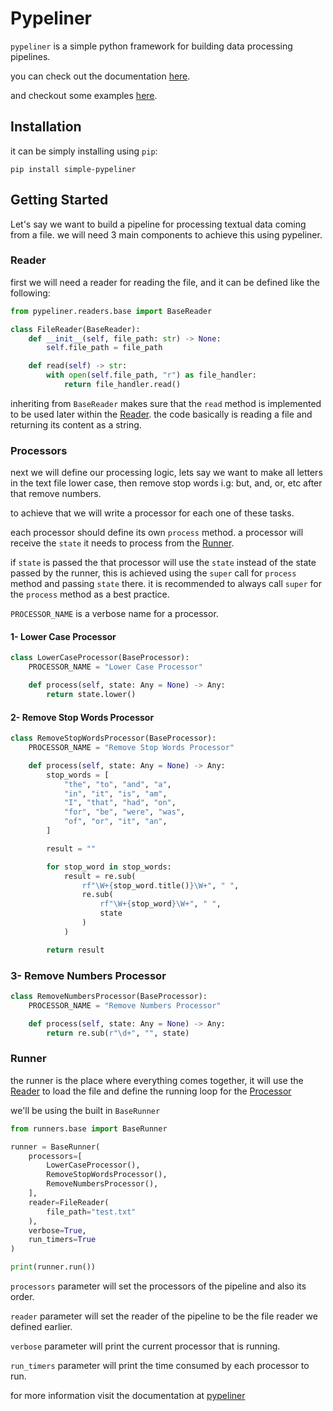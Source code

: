 # Pypeliner

`pypeliner` is a simple python framework for building data processing pipelines.

you can check out the documentation [here](https://simple-pypeliner.readthedocs.io/en/latest/).

and checkout some examples [here](https://github.com/allonios/pypeliner/tree/master/examples).

## Installation
it can be simply installing using `pip`:

```shell
pip install simple-pypeliner
```

## Getting Started

Let's say we want to build a pipeline for processing textual data coming from a file.
we will need 3 main components to achieve this using pypeliner.

### Reader
first we will need a reader for reading the file, and it can be defined like the following:

```python
from pypeliner.readers.base import BaseReader

class FileReader(BaseReader):
    def __init__(self, file_path: str) -> None:
        self.file_path = file_path

    def read(self) -> str:
        with open(self.file_path, "r") as file_handler:
            return file_handler.read()
```

inheriting from `BaseReader` makes sure that the `read` method is implemented to be used later within the [Reader](#reader).
the code basically is reading a file and returning its content as a string.

### Processors
next we will define our processing logic, lets say we want to make all letters in the text file lower case, then remove
stop words i.g: but, and, or, etc after that remove numbers.

to achieve that we will write a processor for each one of these tasks.

each processor should define its own `process` method. a processor will receive the `state` it needs to process from the [Runner](#runner).

if `state` is passed the that processor will use the `state` instead of the state passed by the runner,
this is achieved using the `super` call for `process` method and passing `state` there.
it is recommended to always call `super` for the `process` method as a best practice.

`PROCESSOR_NAME` is a verbose name for a processor.

#### 1- Lower Case Processor
```python
class LowerCaseProcessor(BaseProcessor):
    PROCESSOR_NAME = "Lower Case Processor"

    def process(self, state: Any = None) -> Any:
        return state.lower()
```

#### 2- Remove Stop Words Processor
```python
class RemoveStopWordsProcessor(BaseProcessor):
    PROCESSOR_NAME = "Remove Stop Words Processor"

    def process(self, state: Any = None) -> Any:
        stop_words = [
            "the", "to", "and", "a",
            "in", "it", "is", "am",
            "I", "that", "had", "on",
            "for", "be", "were", "was",
            "of", "or", "it", "an",
        ]

        result = ""

        for stop_word in stop_words:
            result = re.sub(
                rf"\W+{stop_word.title()}\W+", " ",
                re.sub(
                    rf"\W+{stop_word}\W+", " ",
                    state
                )
            )

        return result
```

### 3- Remove Numbers Processor

```python
class RemoveNumbersProcessor(BaseProcessor):
    PROCESSOR_NAME = "Remove Numbers Processor"

    def process(self, state: Any = None) -> Any:
        return re.sub(r"\d+", "", state)
```

### Runner

the runner is the place where everything comes together, it will use the [Reader](#reader) to load the file
and define the running loop for the [Processor](#processors)

we'll be using the built in `BaseRunner`

```python
from runners.base import BaseRunner

runner = BaseRunner(
    processors=[
        LowerCaseProcessor(),
        RemoveStopWordsProcessor(),
        RemoveNumbersProcessor(),
    ],
    reader=FileReader(
        file_path="test.txt"
    ),
    verbose=True,
    run_timers=True
)

print(runner.run())
```


`processors` parameter will set the processors of the pipeline and also its order.

`reader` parameter will set the reader of the pipeline to be the file reader we defined earlier.

`verbose` parameter will print the current processor that is running.

`run_timers` parameter will print the time consumed by each processor to run.

for more information visit the documentation at [pypeliner](https://pypeliner.readthedocs.io/en/latest/)
